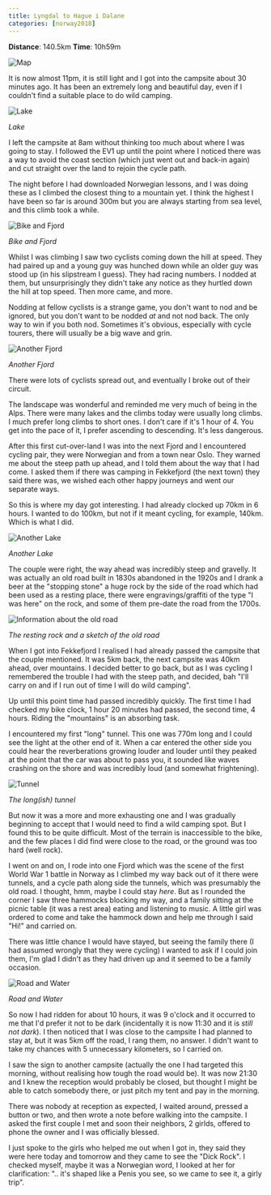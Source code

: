 ```yaml
---
title: Lyngdal to Hague i Dalane
categories: [norway2018]
---
```


**Distance**: 140.5km
**Time**: 10h59m

![Map](/images/norway/2018-06-30/map.png)

It is now almost 11pm, it is still light and I got into the campsite about 30
minutes ago. It has been an extremely long and beautiful day, even if I
couldn't find a suitable place to do wild camping.

![Lake](/images/norway/2018-06-30/IMG_20180630_100545.jpg)

*Lake*

I left the campsite at 8am without thinking too much about where I was going
to stay. I followed the EV1 up until the point where I noticed there was a way
to avoid the coast section (which just went out and back-in again) and cut
straight over the land to rejoin the cycle path.

The night before I had downloaded Norwegian lessons, and I was doing these as
I climbed the closest thing to a mountain yet. I think the highest I have been
so far is around 300m but you are always starting from sea level, and this
climb took a while.

![Bike and Fjord](/images/norway/2018-06-30/IMG_20180630_105458.jpg)

*Bike and Fjord*

Whilst I was climbing I saw two cyclists coming down the hill at speed. They
had paired up and a young guy was hunched down while an older guy was stood up
(in his slipstream I guess). They had racing numbers. I nodded at them, but
unsurprisingly they didn't take any notice as they hurtled down the hill at
top speed. Then more came, and more.

Nodding at fellow cyclists is a strange game, you don't want to nod and be
ignored, but you don't want to be nodded *at* and not nod back. The only way
to win if you both nod. Sometimes it's obvious, especially with cycle tourers,
there will usually be a big wave and grin.

![Another Fjord](/images/norway/2018-06-30/IMG_20180630_150741.jpg)

*Another Fjord*

There were lots of cyclists spread out, and eventually I broke out of their
circuit.

The landscape was wonderful and reminded me very much of being in the Alps.
There were many lakes and the climbs today were usually long climbs. I much
prefer long climbs to short ones. I don't care if it's 1 hour of 4. You get
into the pace of it, I prefer ascending to descending. It's less dangerous.

After this first cut-over-land I was into the next Fjord and I encountered
cycling pair, they were Norwegian and from a town near Oslo. They warned me
about the steep path up ahead, and I told them about the way that I had come.
I asked them if there was camping in Fekkefjord (the next town) they said
there was, we wished each other happy journeys and went our separate ways.

So this is where my day got interesting. I had already clocked up 70km in 6
hours. I wanted to do 100km, but not if it meant cycling, for example, 140km.
Which is what I did.

![Another Lake](/images/norway/2018-06-30/IMG_20180630_150800.jpg)

*Another Lake*

The couple were right, the way ahead was incredibly steep and gravelly. It was
actually an old road built in 1830s abandoned in the 1920s and I drank a beer at the
"stopping stone" a huge rock by the side of the road which had been used as a
resting place, there were engravings/graffiti of the type "I was here" on the
rock, and some of them pre-date the road from the 1700s.

![Information about the old road](/images/norway/2018-06-30/IMG_20180630_153530.jpg)

*The resting rock and a sketch of the old road*


When I got into Fekkefjord I realised I had already passed the campsite that
the couple mentioned. It was 5km back, the next campsite was 40km ahead, over
mountains. I decided better to go back, but as I was cycling I remembered the
trouble I had with the steep path, and decided, bah "I'll carry on and if I
run out of time I will do wild camping".

Up until this point time had passed incredibly quickly. The first time I had
checked my bike clock, 1 hour 20 minutes had passed, the second time, 4 hours.
Riding the "mountains" is an absorbing task.

I encountered my first "long" tunnel. This one was 770m long and I could see
the light at the other end of it. When a car entered the other side you could
hear the reverberations growing louder and louder until they peaked at the
point that the car was about to pass you, it sounded like waves crashing on
the shore and was incredibly loud (and somewhat frightening).

![Tunnel](/images/norway/2018-06-30/IMG_20180630_135017.jpg)

*The long(ish) tunnel*

But now it was a more and more exhausting one and I was gradually beginning
to accept that I would need to find a wild camping spot. But I found this to
be quite difficult. Most of the terrain is inaccessible to the bike, and the
few places I did find were close to the road, or the ground was too hard (well
rock).

I went on and on, I rode into one Fjord which was the scene of the first World
War 1 battle in Norway as I climbed my way back out of it there were tunnels,
and a cycle path along side the tunnels, which was presumably the old road. I
thought, hmm, maybe I could stay *here*. But as I rounded the corner I saw
three hammocks blocking my way, and a family sitting at the picnic table (it
was a rest area) eating and listening to music. A little girl was ordered to
come and take the hammock down and help me through I said "Hi!" and carried
on.

There was little chance I would have stayed, but seeing the family there (I
had assumed wrongly that they were cycling) I wanted to ask if I could join
them, I'm glad I didn't as they had driven up and it seemed to be a family
occasion. 

![Road and Water](/images/norway/2018-06-30/IMG_20180630_182903.jpg)

*Road and Water*

So now I had ridden for about 10 hours, it was 9 o'clock and it occurred to me
that I'd prefer it not to be dark (incidentally it is now 11:30 and it is
*still not dark*). I then noticed that I was close to the campsite I had
planned to stay at, but it was 5km off the road, I rang them, no answer. I
didn't want to take my chances with 5 unnecessary kilometers, so I carried on.

I saw the sign to another campsite (actually the one I had targeted this
morning, without realising how tough the road would be). It was now 21:30 and
I knew the reception would probably be closed, but thought I might be able to
catch somebody there, or just pitch my tent and pay in the morning.

There was nobody at reception as expected, I waited around, pressed a button
or two, and then wrote a note before walking into the campsite. I asked the
first couple I met and soon their neighbors, 2 girlds, offered to phone the
owner and I was officially blessed.

I just spoke to the girls who helped me out when I got in, they said they were
here today and tomorrow and they came to see the "Dick Rock". I checked
myself, maybe it was a Norwegian word, I looked at her for clarification: "..
it's shaped like a Penis you see, so we came to see it, a girly trip".
